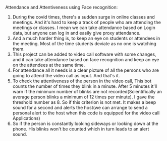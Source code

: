 Attendance and Attentiveness using Face recognition:
1. During the covid times, there's a sudden surge in online classes and meetings. And it's hard to keep a track of people who are attending the meetings or classes.
I mean we can take attendance based on Login data, but anyone can log in and easily give proxy attendance. 
2. And a much harder thing is, to keep an eye on students or attendees in the meeting. Most of the time students deviate as no one is watching them.
3. This project can be added to video call software with some changes, and it can take attendance based on face recognition and keep an eye on the attendees at the same time.
4. For attendance all it needs is a clear picture of all the persons who are going to attend the video call as input. And that's it. 
5. To check the attentiveness of the person in the video call, This bot counts the number of times they blink in a minute. After 5 minutes it'll warn if the minimum number of 
blinks are not recorded(Scientifically an average person blinks a minimum of 12 times per minute). I gave the threshold number as 8. So if this criterion is not met. It makes a 
beep sound for a second and alerts the host(we can arrange to send a personal alert to the host when this code is equipped for the video call Applications)
6. So if the person is constantly looking sideways or looking down at the phone. His blinks won't be counted which in turn leads to an alert sound.

